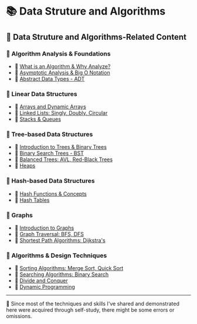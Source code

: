 # 📚 Data Struture and Algorithms

## 🔗 Data Struture and Algorithms-Related Content

### 📕 Algorithm Analysis & Foundations

- 📖 [What is an Algorithm & Why Analyze?](./01-algorithm-analysis-and-foundations/1_1-what-is-an-alorithm-and-why-analyze?.md)
- 📖 [Asymptotic Analysis & Big O Notation](./01-algorithm-analysis-and-foundations/1_2-asymptotic-analysis-and-big-o-notation.md)
- 📖 [Abstract Data Types - ADT](./01-algorithm-analysis-and-foundations/1_3-abstract-data-types-adt.md)

### 📕 Linear Data Structures

- 📖 [Arrays and Dynamic Arrays](./02-linear-data-structures/2_1-arrays-and-dynamic-arrays.md)
- 📖 [Linked Lists: Singly, Doubly, Circular](./02-linear-data-structures/2_2.linked-lists.md)
- 📖 [Stacks & Queues](./02-linear-data-structures/2_3-stacks-and-queues.md)

### 📕 Tree-based Data Structures

- 📖 [Introduction to Trees & Binary Trees](./03-tree-based-data-structures/3_1-introduction-to-tree-and-binary-trees.md)
- 📖 [Binary Search Trees - BST](./03-tree-based-data-structures/3_2-binary_search-trees-bst.md)
- 📖 [Balanced Trees: AVL, Red-Black Trees](./03-tree-based-data-structures/3_3-balanced-trees.md)
- 📖 [Heaps](./03-tree-based-data-structures/3_4-heaps.md)

### 📕 Hash-based Data Structures

- 📖 [Hash Functions & Concepts](./04-hash-based-data-structures/4_1-hash-functions-and-concepts.md)
- 📖 [Hash Tables](./04-hash-based-data-structures/4_2-hash-tables.md)

### 📕 Graphs

- 📖 [Introduction to Graphs](./05-graphs/5_1-introduction-to-graphs.md)
- 📖 [Graph Traversal: BFS, DFS](./05-graphs/5_2-graph_traversal.md)
- 📖 [Shortest Path Algorithms: Dijkstra's](./05-graphs/5_3-shortest-path-algorithms.md)

### 📕 Algorithms & Design Techniques

- 📖 [Sorting Algorithms: Merge Sort, Quick Sort](.)
- 📖 [Searching Algorithms: Binary Search](.)
- 📖 [Divide and Conquer](.)
- 📖 [Dynamic Programming](.)


---

📍 Since most of the techniques and skills I've shared and demonstrated here were acquired through self-study, there might be some errors or omissions.